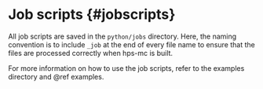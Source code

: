 Job scripts {#jobscripts}
===========

All job scripts are saved in the `python/jobs` directory. Here, the naming convention is to include `_job` at the end of every file name to ensure that the files are processed correctly when hps-mc is built.

For more information on how to use the job scripts, refer to the examples directory and @ref examples.